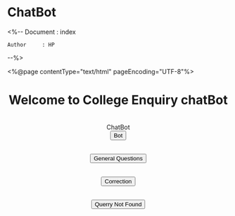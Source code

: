 # ChatBot
<%-- 
    Document   : index
    
    Author     : HP
--%>

<%@page contentType="text/html" pageEncoding="UTF-8"%>
<!DOCTYPE HTML PUBLIC "-//W3C//DTD HTML 4.01 Transitional//EN"
   "http://www.w3.org/TR/html4/loose.dtd">

<html>
    <head>
        <meta http-equiv="Content-Type" content="text/html; charset=UTF-8">
        <title>Chat Bot</title>
    </head>
    <body><center>
        <h1>Welcome to College Enquiry chatBot</h1>
        <br>
        ChatBot <form action="checkBot.jsp">
            <input type="submit" value="Bot" />
        </form>
        <br>
        <form action="FAQ.jsp">
            <input type="submit" value="General Questions" />
        </form>
        <br>
         <form action="Correction.jsp">
            <input type="submit" value="Correction" name="Correction" />
        </form>
        <br>
         <form action="NewQuery.jsp">
            <input type="submit" value="Querry Not Found" name="Querry Not Found" />
        </form>
